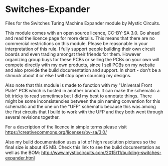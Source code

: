 # Switches-Expander

Files for the Switches Turing Machine Expander module by Mystic Circuits.

This module comes with an open source licence, CC-BY-SA 3.0. Go ahead and read the licence page for more details. This means that there are no commercial restrictions on this module. Please be reasonable in your interpretation of this rule. I fully support people building their own circuit boards and even trading amongst their friends for them. However organizing group buys for these PCBs or selling the PCBs on your own will compete directly with my own products, since I sell PCBs on my website and also provide the build documentation and support. In short - don't be a shmuck about it or else I will stop open sourcing my designs.

Also note that this module is made to function with my "Universal Front Plate" PCB which is hosted in another branch. It can make the schematic a bit tricky to read sometimes but I did my best to annotate things. There might be some inconsistencies between the pin naming convention for this schematic and the one on the "UFP" schematic because this was among the first circuits that I build to work with the UFP and they both went through several revisions together.

For a description of the licence in simple terms please visit https://creativecommons.org/licenses/by-sa/3.0/

Also my build documentation uses a lot of high resolution pictures so the final size is about 45 MB. Check this link to see the build documentation as well as the BOM: http://www.mysticcircuits.com/2015/11/building-switches-expander.html
